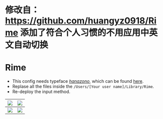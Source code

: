 # 修改自：https://github.com/huangyz0918/Rime 添加了符合个人习惯的不用应用中英文自动切换
# Rime

- This config needs typeface  [_hanazono_](http://fonts.jp/hanazono/), which can be found [here](.materials).
- Replase all the files inside the `/Users/[Your user name]/Library/Rime`.
- Re-deploy the input method.


|![](https://i.loli.net/2018/11/05/5be04de6a0683.png)|![](https://i.loli.net/2018/11/05/5be05258f0f38.png)|
|:--:|:--:|
|![](https://i.loli.net/2018/11/05/5be0525898c86.png)|![](https://i.loli.net/2018/11/05/5be05259015e3.png)|

